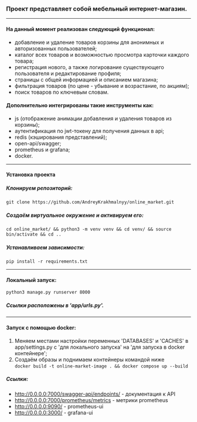 ### Проект представляет собой мебельный интернет-магазин.
------------
#### На данный момент реализован следующий функционал:
- добавление и удаление товаров корзины для анонимных и авторизованных пользователей;
- каталог всех товаров и возможностью просмотра карточки каждого товара;
- регистрация нового, а также логирование существующего пользователя и редактирование профиля;
- страницы с общей информацией и описанием магазина;
- фильтрация товаров (по цене - убывание и возрастание, по акциям);
- поиск товаров по ключевым словам.

#### Дополнительно интегрированы такие инструменты как:
- js (отображение анимации добавления и удаления товаров из корзины);
- аутентификация по jwt-токену для получения данных в api;
- redis (кэширования представлений);
- open-api/swagger;
- prometheus и grafana;
- docker.
------------
#### Установка проекта

##### Клонируем репозиторий:
`git clone https://github.com/AndreyKrakhmalnyy/online_market.git`

##### Создаём виртуальное окружение и активируем его:
`cd online_market/ && python3 -m venv venv && cd venv/ && source bin/activate && cd ..`

##### Устанавливаем зависимости:
`pip install -r requirements.txt`

------------
#### Локальный запуск:
`python3 manage.py runserver 8000`
##### Ссылки расположены в 'app/urls.py'.
------------
#### Запуск с помощью docker:
1. Меняем местами настройки переменных 'DATABASES' и 'CACHES'  в app/settings.py с  'для локального запуска' на 'для запуска в docker контейнере';
2. Создаём образы и поднимаем контейнеры командой ниже <br>
`docker build -t online-market-image . && docker compose up --build`


##### Ссылки:
- http://0.0.0.0:7000/swagger-api/endpoints/ - документация к API
- http://0.0.0.0:7000/prometheus/metrics - метрики prometheus
- http://0.0.0.0:9090/ - prometheus-ui
- http://0.0.0.0:3000/ - grafana-ui
